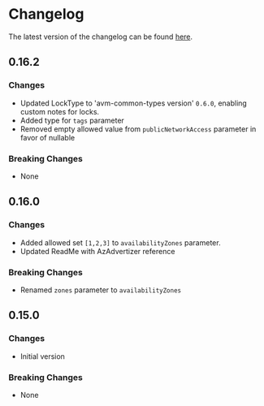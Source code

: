 # Changelog

The latest version of the changelog can be found [here](https://github.com/Azure/bicep-registry-modules/blob/main/avm/res/cache/redis/CHANGELOG.md).

## 0.16.2

### Changes

- Updated LockType to 'avm-common-types version' `0.6.0`, enabling custom notes for locks.
- Added type for `tags` parameter
- Removed empty allowed value from `publicNetworkAccess` parameter in favor of nullable

### Breaking Changes

- None

## 0.16.0

### Changes

- Added allowed set `[1,2,3]` to `availabilityZones` parameter.
- Updated ReadMe with AzAdvertizer reference

### Breaking Changes

- Renamed `zones` parameter to `availabilityZones`

## 0.15.0

### Changes

- Initial version

### Breaking Changes

- None
